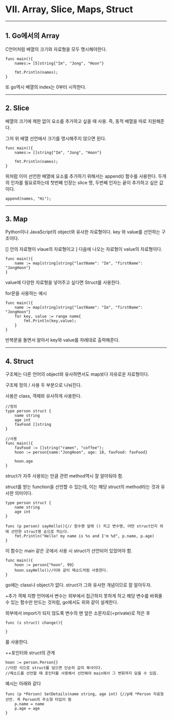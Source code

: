 # VII. Array, Slice, Maps, Struct

---

## 1. Go에서의 Array

C언어처럼 배열의 크기와 자료형을 모두 명시해야한다.

```
func main(){
    names:= [5]string{"Im", "Jong", "Hoon"}

    fmt.Println(names);
}
```

또 go역시 배열의 index는 0부터 시작한다.

---

## 2. Slice
배열의 크기에 제한 없이 요소를 추가하고 싶을 때 사용.
즉, 동적 배열을 따로 지원해준다.

그저 위 배열 선언에서 크기를 명시해주지 않으면 된다.

```
func main(){
    names:= []string{"Im", "Jong", "Hoon"}

    fmt.Println(names);
}
```

위처럼 이미 선언한 배열에 요소를 추가하기 위해서는
append() 함수를 사용한다. 두개의 인자를 필요로하는데
첫번째 인장는 slice 명, 두번째 인자는 끝이 추가하고 싶은 값이다.

```
append(names, "Hi");
```

---

## 3. Map
Python이나 JavaScript의 object와 유사한 자료형이다.
key 와 value를 선언하는 구조이다.

[] 안의 자료형이 vlaue의 자료형이고 ] 다음에 나오는 자료형이 value의 자료형이다.

```
func main(){
    name := map[string]string{"lastName": "Im", "firstName": "JongHoon"}
}
```

value에 다양한 자료형을 넣어주고 싶다면 Struct를 사용한다.

for문을 사용하는 예시

```
func main(){
    name := map[string]string{"lastName": "Im", "firstName": "JongHoon"}
    for key, value := range name{
        fmt.Println(key,value);
    }
}
```
반복문을 돌면서 알아서 key와 value를 차례대로 출력해준다.

---

## 4. Struct

구조체는 다른 언어의 object와 유사하면서도 map보다 자유로운 자료형이다.

구조체 정의 / 사용 두 부분으로 나눠진다.

사용은 class, 객체와 유사하게 사용한다.

```
//정의
type person struct {
    name string
    age int
    favFood []string
}
```

```
//사용
func main(){
    favFood := []string("ramen", "coffee");
    hoon := person{name:"JongHoon", age: 18, favFood: favFood}

    hoon.age
}
```

struct가 자주 사용되는 만큼 관련 method역시 잘 알아둬야 함.

struct를 받는 function을 선언할 수 있는데, 이는 해당 struct의 method라는 것과 유사한 의미이다.


```
type person struct {
    name string
    age int
}

func (p person) sayHello(){// 함수명 앞에 () 치고 변수명, 어떤 struct인지 위에 선언한 struct명 순으로 적는다.
    fmt.Println("Hello! my name is %s and I'm %d", p.name, p.age)
}
```
이 함수는 main 같은 곳에서 사용 시 struct가 선언되어 있었어야 함.

```
func main(){
    hoon := person{"hoon", 99}
    hoon.sayHello()//이와 같이 메소드처럼 사용한다.
}
```

go에는 class나 object가 없다. struct가 그와 유사한 개념이므로 잘 알아두자.

+추가
객체 지향 언어에서 변수는 외부에서 접근하지 못하게 하고 해당 변수를 바꿔줄 수 있는 함수만 만드는 것처럼,
go에서도 위와 같이 설계한다.

외부에서 import가 되지 않도록 변수의 맨 앞은 소문자로(=private)로 적은 후

```
func (s struct) change(){

}
```
를 사용한다.

++포인터와 struct의 관계
```
hoon := person.Person{}
//이런 식으로 struct를 담으면 단순히 값의 복사이다.
//메소드를 선언할 때 포인터를 사용해서 선언해야 main에서 그 변화까지 담을 수 있음.
```

예시는 아래와 같다

```
func (p *Person) SetDetails(name string, age int) {//p에 *Person 자료형 선언. 즉 Person의 주소형 타입이 됨
    p.name = name
    p.age = age
}
```
